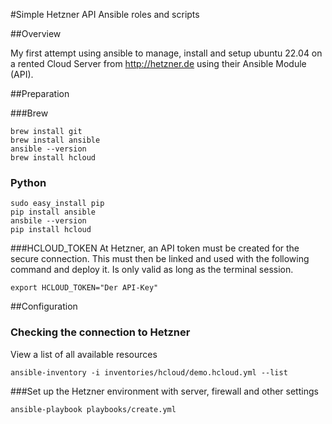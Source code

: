 #Simple Hetzner API Ansible roles and scripts

##Overview

My first attempt using ansible to manage, install and setup ubuntu 22.04 on a rented Cloud Server from http://hetzner.de using their Ansible Module (API).

##Preparation

###Brew
```
brew install git
brew install ansible
ansible --version
brew install hcloud
```

### Python 
```
sudo easy_install pip
pip install ansible
ansbile --version
pip install hcloud
```
###HCLOUD_TOKEN
At Hetzner, an API token must be created for the secure connection. This must then be linked and used with the following
command and deploy it. Is only valid as long as the terminal session.
```
export HCLOUD_TOKEN="Der API-Key"
```

##Configuration

### Checking the connection to Hetzner
View a list of all available resources
```
ansible-inventory -i inventories/hcloud/demo.hcloud.yml --list     
```

###Set up the Hetzner environment with server, firewall and other settings
```
ansible-playbook playbooks/create.yml
```